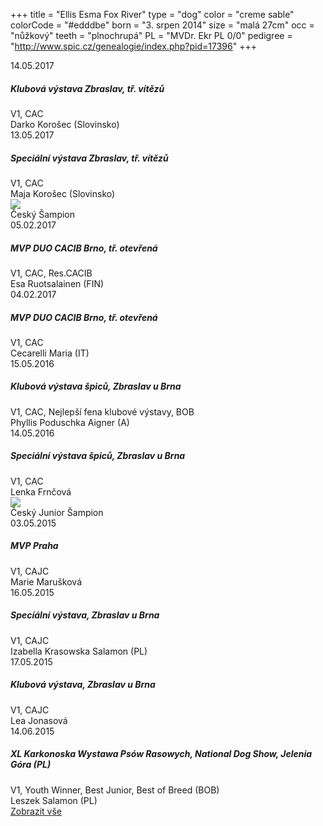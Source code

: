 +++
title = "Ellis Esma Fox River"
type = "dog"
color = "creme sable"
colorCode = "#edddbe"
born = "3. srpen 2014"
size = "malá 27cm"
occ = "nůžkový"
teeth = "plnochrupá"
PL = "MVDr. Ekr PL 0/0"
pedigree = "http://www.spic.cz/genealogie/index.php?pid=17396"
+++

<div class="album390083388090696 fb-album-container"></div>

<div class="content hideContent" link="ellis">

<div class="exh">
  <div class="subtitle">
    <div>14.05.2017</div>
    <h5>Klubová výstava Zbraslav, tř. vítězů</h5>
  </div>
  <div class="appr">V1, CAC</div>
  <div class="jdg">Darko Korošec (Slovinsko)</div>
</div>

<div class="exh">
  <div class="subtitle">
    <div>13.05.2017</div>
    <h5>Speciální výstava Zbraslav, tř. vítězů</h5>
  </div>
  <div class="appr">V1, CAC</div>
  <div class="jdg">Maja Korošec (Slovinsko)</div>
</div>

<div class="champ">
<img src="../images/champion.png"></img>
<div class="achvm highlight" lang="cz">
  Český Šampion
</div>
</div>

<div class="exh">
  <div class="subtitle">
    <div>05.02.2017</div>
    <h5>MVP DUO CACIB Brno, tř. otevřená</h5>
  </div>
  <div class="appr">V1, CAC, Res.CACIB</div>
  <div class="jdg">Esa Ruotsalainen (FIN)</div>
</div>

<div class="exh">
  <div class="subtitle">
    <div>04.02.2017</div>
    <h5>MVP DUO CACIB Brno, tř. otevřená</h5>
  </div>
  <div class="appr">V1, CAC</div>
  <div class="jdg">Cecarelli Maria (IT)</div>
</div>

<div class="exh">
  <div class="subtitle">
    <div>15.05.2016</div>
    <h5>Klubová výstava špiců, Zbraslav u Brna</h5>
  </div>
  <div class="appr">V1, CAC, Nejlepší fena klubové výstavy, BOB</div>
  <div class="jdg">Phyllis Poduschka Aigner (A)</div>
</div>

<div class="exh">
  <div class="subtitle">
    <div>14.05.2016</div>
    <h5>Speciální výstava špiců, Zbraslav u Brna</h5>
  </div>
  <div class="appr">V1, CAC</div>
  <div class="jdg">Lenka Frnčová</div>
</div>

<div class="champ">
<img src="../images/champion.png"></img>
<div class="achvm highlight" lang="cz">
  Český Junior Šampion
</div>
</div>

<div class="exh">
  <div class="subtitle">
    <div>03.05.2015</div>
    <h5>MVP Praha</h5>
  </div>
  <div class="appr">V1, CAJC</div>
  <div class="jdg">Marie Marušková</div>
</div>

<div class="exh">
  <div class="subtitle">
    <div>16.05.2015</div>
    <h5>Specíální výstava, Zbraslav u Brna</h5>
  </div>
  <div class="appr">V1, CAJC</div>
  <div class="jdg">Izabella Krasowska Salamon (PL)</div>
</div>

<div class="exh">
  <div class="subtitle">
    <div>17.05.2015</div>
    <h5>Klubová výstava, Zbraslav u Brna</h5>
  </div>
  <div class="appr">V1, CAJC</div>
  <div class="jdg">Lea Jonasová</div>
</div>

<div class="exh">
  <div class="subtitle">
    <div>14.06.2015</div>
    <h5>XL Karkonoska Wystawa Psów Rasowych, National Dog Show, Jelenia Góra (PL)</h5>
  </div>
  <div class="appr">V1, Youth Winner, Best Junior, Best of Breed (BOB)</div>
  <div class="jdg">Leszek Salamon (PL)</div>
</div>
</div>

<div class="show-more">
  <a href="#ellis" lang="cz">Zobrazit vše</a>
</div>


<script type="text/javascript">

    window.addEventListener("load",function() {
      jQuery( document ).ready(function ($) {
        $(".album390083388090696").FacebookAlbumBrowser({
              account: "chsfoxriver",
              accessToken: "775908159169504|cYEIsh0rs25OQQC8Ex2hXyCOut4",
              onlyAlbum: "390083388090696",
              showComments: false,
              commentsLimit:3,
              showAccountInfo: false,
              showAlbumNameInPreview: false,
              showImageCount: false,
              showImageText: true,
              shareButton: false,
              albumsPageSize: 10,
              photosPageSize: 4,
              lightbox: true,
              photosCheckbox: false,
	            pluginImagesPath: "../images/",
              likeButton: false,
              shareButton: false,
              showMoreButton: false
          });
      });
    },false);
</script>
